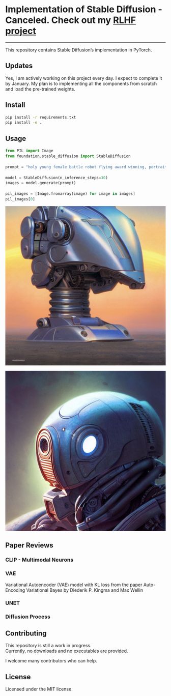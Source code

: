 Implementation of Stable Diffusion - Canceled. Check out my [RLHF project](https://github.com/xrsrke/instructGOOSE)
================

<!-- WARNING: THIS FILE WAS AUTOGENERATED! DO NOT EDIT! -->

------------------------------------------------------------------------

This repository contains Stable Diffusion’s implementation in PyTorch.

## Updates

Yes, I am actively working on this project every day. I expect to
complete it by January. My plan is to implementing all the components
from scratch and load the pre-trained weights.

## Install

``` sh
pip install -r requirements.txt
pip install -e .
```

## Usage

``` python
from PIL import Image
from foundation.stable_diffusion import StableDiffusion

prompt = "holy young female battle robot flying award winning, portrait bust symmetry faded tetrachromacycolors arctic background tim hildebrandt wayne barlowe bruce pennington donato giancola larry elmore masterpiece trending on artstation cinematic composition beautiful lighting hyper detailed!!! 8 k oil on canva"

model = StableDiffusion(n_inference_steps=30)
images = model.generate(prompt)

pil_images = [Image.fromarray(image) for image in images]
pil_images[0]
```

![image.png](index_files/figure-commonmark/b7e74575-2-image.png)

![image.png](index_files/figure-commonmark/b7e74575-1-image-2.png)

## Paper Reviews

### CLIP - Multimodal Neurons

### VAE

Variational Autoencoder (VAE) model with KL loss from the paper
Auto-Encoding Variational Bayes by Diederik P. Kingma and Max Wellin

### UNET

### Diffusion Process

## Contributing

This repository is still a work in progress.<br> Currently, no downloads
and no executables are provided.

I welcome many contributors who can help.

## License

Licensed under the MIT license.
